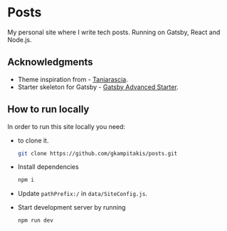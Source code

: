 # Posts

My personal site where I write tech posts. Running on Gatsby, React and Node.js.

## Acknowledgments

-   Theme inspiration from - [Taniarascia](https://github.com/taniarascia/taniarascia.com).
-   Starter skeleton for Gatsby - [Gatsby Advanced Starter](https://github.com/vagr9k/gatsby-advanced-starter/).

## How to run locally

In order to run this site locally you need:

-   to clone it.

    ```bash
    git clone https://github.com/gkampitakis/posts.git
    ```

-   Install dependencies

    ```bash
    npm i
    ```

-   Update `pathPrefix:/` in `data/SiteConfig.js`.
-   Start development server by running
    ```bash
    npm run dev
    ```
